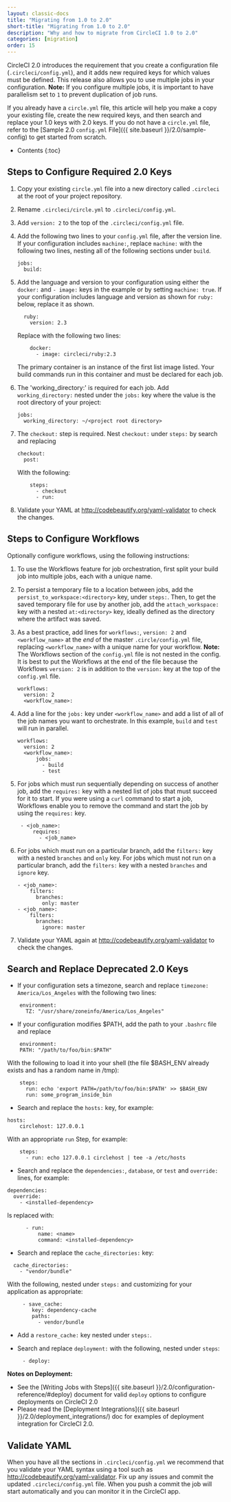 ```yaml
---
layout: classic-docs
title: "Migrating from 1.0 to 2.0"
short-title: "Migrating from 1.0 to 2.0"
description: "Why and how to migrate from CircleCI 1.0 to 2.0"
categories: [migration]
order: 15
---
```


CircleCI 2.0 introduces the requirement that you create a configuration file (`.circleci/config.yml`), and it adds new required keys for which values must be defined. This release also allows you to use multiple jobs in your configuration. **Note:** If you configure multiple jobs, it is important to have parallelism set to `1` to prevent duplication of job runs.

If you already have a `circle.yml` file, this article will help you make a copy your existing file, create the new required keys, and then search and replace your 1.0 keys with 2.0 keys. If you do not have a `circle.yml` file, refer to the [Sample 2.0 `config.yml` File]({{ site.baseurl }}/2.0/sample-config) to get started from scratch.

* Contents
{:toc}

## Steps to Configure Required 2.0 Keys

1. Copy your existing `circle.yml` file into a new directory called `.circleci` at the root of your project repository.

2. Rename `.circleci/circle.yml` to `.circleci/config.yml`.

3. Add `version: 2` to the top of the `.circleci/config.yml` file.

4. Add the following two lines to your `config.yml` file, after the version line. If your configuration includes `machine:`, replace `machine:` with the following two lines, nesting all of the following sections under `build`.
     ```
     jobs:
       build:
     ```
5. Add the language and version to your configuration using either the `docker:` and `- image:` keys in the example or by setting `machine: true`. If your configuration includes language and version as shown for `ruby:` below, replace it as shown.
     ```
       ruby:
         version: 2.3
     ```
     Replace with the following two lines:
     ```
         docker:
           - image: circleci/ruby:2.3
     ```
     The primary container is an instance of the first list image listed. Your build commands run in this container and must be declared for each job.
6. The 'working_directory:' is required for each job. Add `working_directory:` nested under the `jobs:` key where the value is the root directory of your project:

     ```
     jobs:
       working_directory: ~/<project root directory>
     ```  
       
7. The `checkout:` step is required. Nest `checkout:` under `steps:` by search and replacing
     ```
     checkout:
       post:
     ```
     With the following:
     ```
         steps:
           - checkout
           - run:
     ```
8. Validate your YAML at <http://codebeautify.org/yaml-validator> to check the changes. 

## Steps to Configure Workflows

Optionally configure workflows, using the following instructions:

1. To use the Workflows feature for job orchestration, first split your build job into multiple jobs, each with a unique name.

2. To persist a temporary file to a location between jobs, add the `persist_to_workspace:<directory>` key, under `steps:`. Then, to get the saved temporary file for use by another job, add the `attach_workspace:` key with a nested `at:<directory>` key, ideally defined as the directory where the artifact was saved.
 
3. As a best practice, add lines for `workflows:`, `version: 2` and `<workflow_name>` at the *end* of the master `.circle/config.yml` file, replacing `<workflow_name>` with a unique name for your workflow. **Note:** The Workflows section of the `config.yml` file is not nested in the config. It is best to put the Workflows at the end of the file because the Workflows `version: 2` is in addition to the `version:` key at the top of the `config.yml` file.  
     ```
     workflows:
       version: 2
       <workflow_name>:
     ```  
4. Add a line for the `jobs:` key under `<workflow_name>` and add a list of all of the job names you want to orchestrate. In this example, `build` and `test` will run in parallel.
 
     ```
     workflows:
       version: 2
       <workflow_name>:
           jobs:
             - build
             - test
     ```  
5. For jobs which must run sequentially depending on success of another job, add the `requires:` key with a nested list of jobs that must succeed for it to start. If you were using a `curl` command to start a job, Workflows enable you to remove the command and start the job by using the `requires:` key.
 
     ```
      - <job_name>:
          requires:
            - <job_name>
     ```
6. For jobs which must run on a particular branch, add the `filters:` key with a nested `branches` and `only` key. For jobs which must not run on a particular branch, add the `filters:` key with a nested `branches` and `ignore` key.
 
     ```
     - <job_name>:
         filters:
           branches:
             only: master
     - <job_name>:
         filters:
           branches:
             ignore: master
     ```     
7. Validate your YAML again at <http://codebeautify.org/yaml-validator> to check the changes.

## Search and Replace Deprecated 2.0 Keys

- If your configuration sets a timezone, search and replace `timezone: America/Los_Angeles` with the following two lines:

```
    environment:
      TZ: "/usr/share/zoneinfo/America/Los_Angeles"
```

- If your configuration modifies $PATH, add the path to your `.bashrc` file and replace 

```
    environment:
    PATH: "/path/to/foo/bin:$PATH"
```

With the following to load it into your shell (the file $BASH_ENV already exists and has a random name in /tmp):

```
    steps:
      run: echo 'export PATH=/path/to/foo/bin:$PATH' >> $BASH_ENV 
      run: some_program_inside_bin
```

- Search and replace the `hosts:` key, for example:

```  
hosts:
    circlehost: 127.0.0.1
```

With an appropriate `run` Step, for example:

```
    steps:
      - run: echo 127.0.0.1 circlehost | tee -a /etc/hosts
```


- Search and replace the `dependencies:`, `database`, or `test` and `override:` lines, for example:

```
dependencies:
  override:
    - <installed-dependency>
```

Is replaced with:

```
      - run:
          name: <name>
          command: <installed-dependency>
```

- Search and replace the `cache_directories:` key:

```
  cache_directories:
    - "vendor/bundle"
```

With the following, nested under `steps:` and customizing for your application as appropriate:

```
     - save_cache:
        key: dependency-cache
        paths:
          - vendor/bundle
```

- Add a `restore_cache:` key nested under `steps:`.

- Search and replace `deployment:` with the following, nested under `steps`:

```
     - deploy:
```

**Notes on Deployment:**

- See the [Writing Jobs with Steps]({{ site.baseurl }}/2.0/configuration-reference/#deploy) document for valid `deploy` options to configure deployments on CircleCI 2.0
- Please read the [Deployment Integrations]({{ site.baseurl }}/2.0/deployment_integrations/) doc for examples of deployment integration for CircleCI 2.0.

## Validate YAML

When you have all the sections in `.circleci/config.yml` we recommend that you validate your YAML syntax using a tool such as <http://codebeautify.org/yaml-validator>. Fix up any issues and commit the updated `.circleci/config.yml` file. When you push a commit the job will start automatically and you can monitor it in the CircleCI app.
